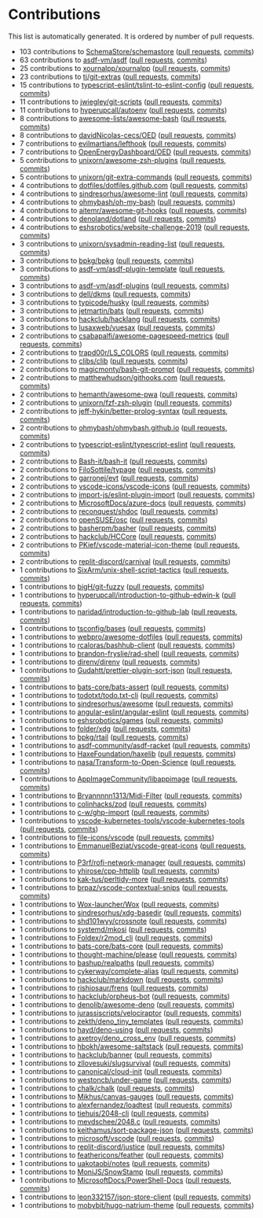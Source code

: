 # Contributions

This list is automatically generated. It is ordered by number of pull requests.

- 103 contributions to [SchemaStore/schemastore](https://github.com/SchemaStore/schemastore) ([pull requests](https://github.com/SchemaStore/schemastore/pulls?q=author%3Ahyperupcall+is%3Apr+is%3Amerged+sort%3Aupdated-desc), [commits](https://github.com/SchemaStore/schemastore/commits?author=hyperupcall))
- 63 contributions to [asdf-vm/asdf](https://github.com/asdf-vm/asdf) ([pull requests](https://github.com/asdf-vm/asdf/pulls?q=author%3Ahyperupcall+is%3Apr+is%3Amerged+sort%3Aupdated-desc), [commits](https://github.com/asdf-vm/asdf/commits?author=hyperupcall))
- 25 contributions to [xournalpp/xournalpp](https://github.com/xournalpp/xournalpp) ([pull requests](https://github.com/xournalpp/xournalpp/pulls?q=author%3Ahyperupcall+is%3Apr+is%3Amerged+sort%3Aupdated-desc), [commits](https://github.com/xournalpp/xournalpp/commits?author=hyperupcall))
- 23 contributions to [tj/git-extras](https://github.com/tj/git-extras) ([pull requests](https://github.com/tj/git-extras/pulls?q=author%3Ahyperupcall+is%3Apr+is%3Amerged+sort%3Aupdated-desc), [commits](https://github.com/tj/git-extras/commits?author=hyperupcall))
- 15 contributions to [typescript-eslint/tslint-to-eslint-config](https://github.com/typescript-eslint/tslint-to-eslint-config) ([pull requests](https://github.com/typescript-eslint/tslint-to-eslint-config/pulls?q=author%3Ahyperupcall+is%3Apr+is%3Amerged+sort%3Aupdated-desc), [commits](https://github.com/typescript-eslint/tslint-to-eslint-config/commits?author=hyperupcall))
- 11 contributions to [jwiegley/git-scripts](https://github.com/jwiegley/git-scripts) ([pull requests](https://github.com/jwiegley/git-scripts/pulls?q=author%3Ahyperupcall+is%3Apr+is%3Amerged+sort%3Aupdated-desc), [commits](https://github.com/jwiegley/git-scripts/commits?author=hyperupcall))
- 11 contributions to [hyperupcall/autoenv](https://github.com/hyperupcall/autoenv) ([pull requests](https://github.com/hyperupcall/autoenv/pulls?q=author%3Ahyperupcall+is%3Apr+is%3Amerged+sort%3Aupdated-desc), [commits](https://github.com/hyperupcall/autoenv/commits?author=hyperupcall))
- 8 contributions to [awesome-lists/awesome-bash](https://github.com/awesome-lists/awesome-bash) ([pull requests](https://github.com/awesome-lists/awesome-bash/pulls?q=author%3Ahyperupcall+is%3Apr+is%3Amerged+sort%3Aupdated-desc), [commits](https://github.com/awesome-lists/awesome-bash/commits?author=hyperupcall))
- 8 contributions to [davidNicolas-cecs/OED](https://github.com/davidNicolas-cecs/OED) ([pull requests](https://github.com/davidNicolas-cecs/OED/pulls?q=author%3Ahyperupcall+is%3Apr+is%3Amerged+sort%3Aupdated-desc), [commits](https://github.com/davidNicolas-cecs/OED/commits?author=hyperupcall))
- 7 contributions to [evilmartians/lefthook](https://github.com/evilmartians/lefthook) ([pull requests](https://github.com/evilmartians/lefthook/pulls?q=author%3Ahyperupcall+is%3Apr+is%3Amerged+sort%3Aupdated-desc), [commits](https://github.com/evilmartians/lefthook/commits?author=hyperupcall))
- 7 contributions to [OpenEnergyDashboard/OED](https://github.com/OpenEnergyDashboard/OED) ([pull requests](https://github.com/OpenEnergyDashboard/OED/pulls?q=author%3Ahyperupcall+is%3Apr+is%3Amerged+sort%3Aupdated-desc), [commits](https://github.com/OpenEnergyDashboard/OED/commits?author=hyperupcall))
- 5 contributions to [unixorn/awesome-zsh-plugins](https://github.com/unixorn/awesome-zsh-plugins) ([pull requests](https://github.com/unixorn/awesome-zsh-plugins/pulls?q=author%3Ahyperupcall+is%3Apr+is%3Amerged+sort%3Aupdated-desc), [commits](https://github.com/unixorn/awesome-zsh-plugins/commits?author=hyperupcall))
- 5 contributions to [unixorn/git-extra-commands](https://github.com/unixorn/git-extra-commands) ([pull requests](https://github.com/unixorn/git-extra-commands/pulls?q=author%3Ahyperupcall+is%3Apr+is%3Amerged+sort%3Aupdated-desc), [commits](https://github.com/unixorn/git-extra-commands/commits?author=hyperupcall))
- 4 contributions to [dotfiles/dotfiles.github.com](https://github.com/dotfiles/dotfiles.github.com) ([pull requests](https://github.com/dotfiles/dotfiles.github.com/pulls?q=author%3Ahyperupcall+is%3Apr+is%3Amerged+sort%3Aupdated-desc), [commits](https://github.com/dotfiles/dotfiles.github.com/commits?author=hyperupcall))
- 4 contributions to [sindresorhus/awesome-lint](https://github.com/sindresorhus/awesome-lint) ([pull requests](https://github.com/sindresorhus/awesome-lint/pulls?q=author%3Ahyperupcall+is%3Apr+is%3Amerged+sort%3Aupdated-desc), [commits](https://github.com/sindresorhus/awesome-lint/commits?author=hyperupcall))
- 4 contributions to [ohmybash/oh-my-bash](https://github.com/ohmybash/oh-my-bash) ([pull requests](https://github.com/ohmybash/oh-my-bash/pulls?q=author%3Ahyperupcall+is%3Apr+is%3Amerged+sort%3Aupdated-desc), [commits](https://github.com/ohmybash/oh-my-bash/commits?author=hyperupcall))
- 4 contributions to [aitemr/awesome-git-hooks](https://github.com/aitemr/awesome-git-hooks) ([pull requests](https://github.com/aitemr/awesome-git-hooks/pulls?q=author%3Ahyperupcall+is%3Apr+is%3Amerged+sort%3Aupdated-desc), [commits](https://github.com/aitemr/awesome-git-hooks/commits?author=hyperupcall))
- 4 contributions to [denoland/dotland](https://github.com/denoland/dotland) ([pull requests](https://github.com/denoland/dotland/pulls?q=author%3Ahyperupcall+is%3Apr+is%3Amerged+sort%3Aupdated-desc), [commits](https://github.com/denoland/dotland/commits?author=hyperupcall))
- 4 contributions to [eshsrobotics/website-challenge-2019](https://github.com/eshsrobotics/website-challenge-2019) ([pull requests](https://github.com/eshsrobotics/website-challenge-2019/pulls?q=author%3Ahyperupcall+is%3Apr+is%3Amerged+sort%3Aupdated-desc), [commits](https://github.com/eshsrobotics/website-challenge-2019/commits?author=hyperupcall))
- 3 contributions to [unixorn/sysadmin-reading-list](https://github.com/unixorn/sysadmin-reading-list) ([pull requests](https://github.com/unixorn/sysadmin-reading-list/pulls?q=author%3Ahyperupcall+is%3Apr+is%3Amerged+sort%3Aupdated-desc), [commits](https://github.com/unixorn/sysadmin-reading-list/commits?author=hyperupcall))
- 3 contributions to [bpkg/bpkg](https://github.com/bpkg/bpkg) ([pull requests](https://github.com/bpkg/bpkg/pulls?q=author%3Ahyperupcall+is%3Apr+is%3Amerged+sort%3Aupdated-desc), [commits](https://github.com/bpkg/bpkg/commits?author=hyperupcall))
- 3 contributions to [asdf-vm/asdf-plugin-template](https://github.com/asdf-vm/asdf-plugin-template) ([pull requests](https://github.com/asdf-vm/asdf-plugin-template/pulls?q=author%3Ahyperupcall+is%3Apr+is%3Amerged+sort%3Aupdated-desc), [commits](https://github.com/asdf-vm/asdf-plugin-template/commits?author=hyperupcall))
- 3 contributions to [asdf-vm/asdf-plugins](https://github.com/asdf-vm/asdf-plugins) ([pull requests](https://github.com/asdf-vm/asdf-plugins/pulls?q=author%3Ahyperupcall+is%3Apr+is%3Amerged+sort%3Aupdated-desc), [commits](https://github.com/asdf-vm/asdf-plugins/commits?author=hyperupcall))
- 3 contributions to [dell/dkms](https://github.com/dell/dkms) ([pull requests](https://github.com/dell/dkms/pulls?q=author%3Ahyperupcall+is%3Apr+is%3Amerged+sort%3Aupdated-desc), [commits](https://github.com/dell/dkms/commits?author=hyperupcall))
- 3 contributions to [typicode/husky](https://github.com/typicode/husky) ([pull requests](https://github.com/typicode/husky/pulls?q=author%3Ahyperupcall+is%3Apr+is%3Amerged+sort%3Aupdated-desc), [commits](https://github.com/typicode/husky/commits?author=hyperupcall))
- 3 contributions to [jetmartin/bats](https://github.com/jetmartin/bats) ([pull requests](https://github.com/jetmartin/bats/pulls?q=author%3Ahyperupcall+is%3Apr+is%3Amerged+sort%3Aupdated-desc), [commits](https://github.com/jetmartin/bats/commits?author=hyperupcall))
- 3 contributions to [hackclub/hacklang](https://github.com/hackclub/hacklang) ([pull requests](https://github.com/hackclub/hacklang/pulls?q=author%3Ahyperupcall+is%3Apr+is%3Amerged+sort%3Aupdated-desc), [commits](https://github.com/hackclub/hacklang/commits?author=hyperupcall))
- 3 contributions to [lusaxweb/vuesax](https://github.com/lusaxweb/vuesax) ([pull requests](https://github.com/lusaxweb/vuesax/pulls?q=author%3Ahyperupcall+is%3Apr+is%3Amerged+sort%3Aupdated-desc), [commits](https://github.com/lusaxweb/vuesax/commits?author=hyperupcall))
- 2 contributions to [csabapalfi/awesome-pagespeed-metrics](https://github.com/csabapalfi/awesome-pagespeed-metrics) ([pull requests](https://github.com/csabapalfi/awesome-pagespeed-metrics/pulls?q=author%3Ahyperupcall+is%3Apr+is%3Amerged+sort%3Aupdated-desc), [commits](https://github.com/csabapalfi/awesome-pagespeed-metrics/commits?author=hyperupcall))
- 2 contributions to [trapd00r/LS_COLORS](https://github.com/trapd00r/LS_COLORS) ([pull requests](https://github.com/trapd00r/LS_COLORS/pulls?q=author%3Ahyperupcall+is%3Apr+is%3Amerged+sort%3Aupdated-desc), [commits](https://github.com/trapd00r/LS_COLORS/commits?author=hyperupcall))
- 2 contributions to [clibs/clib](https://github.com/clibs/clib) ([pull requests](https://github.com/clibs/clib/pulls?q=author%3Ahyperupcall+is%3Apr+is%3Amerged+sort%3Aupdated-desc), [commits](https://github.com/clibs/clib/commits?author=hyperupcall))
- 2 contributions to [magicmonty/bash-git-prompt](https://github.com/magicmonty/bash-git-prompt) ([pull requests](https://github.com/magicmonty/bash-git-prompt/pulls?q=author%3Ahyperupcall+is%3Apr+is%3Amerged+sort%3Aupdated-desc), [commits](https://github.com/magicmonty/bash-git-prompt/commits?author=hyperupcall))
- 2 contributions to [matthewhudson/githooks.com](https://github.com/matthewhudson/githooks.com) ([pull requests](https://github.com/matthewhudson/githooks.com/pulls?q=author%3Ahyperupcall+is%3Apr+is%3Amerged+sort%3Aupdated-desc), [commits](https://github.com/matthewhudson/githooks.com/commits?author=hyperupcall))
- 2 contributions to [hemanth/awesome-pwa](https://github.com/hemanth/awesome-pwa) ([pull requests](https://github.com/hemanth/awesome-pwa/pulls?q=author%3Ahyperupcall+is%3Apr+is%3Amerged+sort%3Aupdated-desc), [commits](https://github.com/hemanth/awesome-pwa/commits?author=hyperupcall))
- 2 contributions to [unixorn/fzf-zsh-plugin](https://github.com/unixorn/fzf-zsh-plugin) ([pull requests](https://github.com/unixorn/fzf-zsh-plugin/pulls?q=author%3Ahyperupcall+is%3Apr+is%3Amerged+sort%3Aupdated-desc), [commits](https://github.com/unixorn/fzf-zsh-plugin/commits?author=hyperupcall))
- 2 contributions to [jeff-hykin/better-prolog-syntax](https://github.com/jeff-hykin/better-prolog-syntax) ([pull requests](https://github.com/jeff-hykin/better-prolog-syntax/pulls?q=author%3Ahyperupcall+is%3Apr+is%3Amerged+sort%3Aupdated-desc), [commits](https://github.com/jeff-hykin/better-prolog-syntax/commits?author=hyperupcall))
- 2 contributions to [ohmybash/ohmybash.github.io](https://github.com/ohmybash/ohmybash.github.io) ([pull requests](https://github.com/ohmybash/ohmybash.github.io/pulls?q=author%3Ahyperupcall+is%3Apr+is%3Amerged+sort%3Aupdated-desc), [commits](https://github.com/ohmybash/ohmybash.github.io/commits?author=hyperupcall))
- 2 contributions to [typescript-eslint/typescript-eslint](https://github.com/typescript-eslint/typescript-eslint) ([pull requests](https://github.com/typescript-eslint/typescript-eslint/pulls?q=author%3Ahyperupcall+is%3Apr+is%3Amerged+sort%3Aupdated-desc), [commits](https://github.com/typescript-eslint/typescript-eslint/commits?author=hyperupcall))
- 2 contributions to [Bash-it/bash-it](https://github.com/Bash-it/bash-it) ([pull requests](https://github.com/Bash-it/bash-it/pulls?q=author%3Ahyperupcall+is%3Apr+is%3Amerged+sort%3Aupdated-desc), [commits](https://github.com/Bash-it/bash-it/commits?author=hyperupcall))
- 2 contributions to [FiloSottile/typage](https://github.com/FiloSottile/typage) ([pull requests](https://github.com/FiloSottile/typage/pulls?q=author%3Ahyperupcall+is%3Apr+is%3Amerged+sort%3Aupdated-desc), [commits](https://github.com/FiloSottile/typage/commits?author=hyperupcall))
- 2 contributions to [garronej/evt](https://github.com/garronej/evt) ([pull requests](https://github.com/garronej/evt/pulls?q=author%3Ahyperupcall+is%3Apr+is%3Amerged+sort%3Aupdated-desc), [commits](https://github.com/garronej/evt/commits?author=hyperupcall))
- 2 contributions to [vscode-icons/vscode-icons](https://github.com/vscode-icons/vscode-icons) ([pull requests](https://github.com/vscode-icons/vscode-icons/pulls?q=author%3Ahyperupcall+is%3Apr+is%3Amerged+sort%3Aupdated-desc), [commits](https://github.com/vscode-icons/vscode-icons/commits?author=hyperupcall))
- 2 contributions to [import-js/eslint-plugin-import](https://github.com/import-js/eslint-plugin-import) ([pull requests](https://github.com/import-js/eslint-plugin-import/pulls?q=author%3Ahyperupcall+is%3Apr+is%3Amerged+sort%3Aupdated-desc), [commits](https://github.com/import-js/eslint-plugin-import/commits?author=hyperupcall))
- 2 contributions to [MicrosoftDocs/azure-docs](https://github.com/MicrosoftDocs/azure-docs) ([pull requests](https://github.com/MicrosoftDocs/azure-docs/pulls?q=author%3Ahyperupcall+is%3Apr+is%3Amerged+sort%3Aupdated-desc), [commits](https://github.com/MicrosoftDocs/azure-docs/commits?author=hyperupcall))
- 2 contributions to [reconquest/shdoc](https://github.com/reconquest/shdoc) ([pull requests](https://github.com/reconquest/shdoc/pulls?q=author%3Ahyperupcall+is%3Apr+is%3Amerged+sort%3Aupdated-desc), [commits](https://github.com/reconquest/shdoc/commits?author=hyperupcall))
- 2 contributions to [openSUSE/osc](https://github.com/openSUSE/osc) ([pull requests](https://github.com/openSUSE/osc/pulls?q=author%3Ahyperupcall+is%3Apr+is%3Amerged+sort%3Aupdated-desc), [commits](https://github.com/openSUSE/osc/commits?author=hyperupcall))
- 2 contributions to [basherpm/basher](https://github.com/basherpm/basher) ([pull requests](https://github.com/basherpm/basher/pulls?q=author%3Ahyperupcall+is%3Apr+is%3Amerged+sort%3Aupdated-desc), [commits](https://github.com/basherpm/basher/commits?author=hyperupcall))
- 2 contributions to [hackclub/HCCore](https://github.com/hackclub/HCCore) ([pull requests](https://github.com/hackclub/HCCore/pulls?q=author%3Ahyperupcall+is%3Apr+is%3Amerged+sort%3Aupdated-desc), [commits](https://github.com/hackclub/HCCore/commits?author=hyperupcall))
- 2 contributions to [PKief/vscode-material-icon-theme](https://github.com/PKief/vscode-material-icon-theme) ([pull requests](https://github.com/PKief/vscode-material-icon-theme/pulls?q=author%3Ahyperupcall+is%3Apr+is%3Amerged+sort%3Aupdated-desc), [commits](https://github.com/PKief/vscode-material-icon-theme/commits?author=hyperupcall))
- 2 contributions to [replit-discord/carnival](https://github.com/replit-discord/carnival) ([pull requests](https://github.com/replit-discord/carnival/pulls?q=author%3Ahyperupcall+is%3Apr+is%3Amerged+sort%3Aupdated-desc), [commits](https://github.com/replit-discord/carnival/commits?author=hyperupcall))
- 1 contributions to [SixArm/unix-shell-script-tactics](https://github.com/SixArm/unix-shell-script-tactics) ([pull requests](https://github.com/SixArm/unix-shell-script-tactics/pulls?q=author%3Ahyperupcall+is%3Apr+is%3Amerged+sort%3Aupdated-desc), [commits](https://github.com/SixArm/unix-shell-script-tactics/commits?author=hyperupcall))
- 1 contributions to [bigH/git-fuzzy](https://github.com/bigH/git-fuzzy) ([pull requests](https://github.com/bigH/git-fuzzy/pulls?q=author%3Ahyperupcall+is%3Apr+is%3Amerged+sort%3Aupdated-desc), [commits](https://github.com/bigH/git-fuzzy/commits?author=hyperupcall))
- 1 contributions to [hyperupcall/introduction-to-github-edwin-k](https://github.com/hyperupcall/introduction-to-github-edwin-k) ([pull requests](https://github.com/hyperupcall/introduction-to-github-edwin-k/pulls?q=author%3Ahyperupcall+is%3Apr+is%3Amerged+sort%3Aupdated-desc), [commits](https://github.com/hyperupcall/introduction-to-github-edwin-k/commits?author=hyperupcall))
- 1 contributions to [naridad/introduction-to-github-lab](https://github.com/naridad/introduction-to-github-lab) ([pull requests](https://github.com/naridad/introduction-to-github-lab/pulls?q=author%3Ahyperupcall+is%3Apr+is%3Amerged+sort%3Aupdated-desc), [commits](https://github.com/naridad/introduction-to-github-lab/commits?author=hyperupcall))
- 1 contributions to [tsconfig/bases](https://github.com/tsconfig/bases) ([pull requests](https://github.com/tsconfig/bases/pulls?q=author%3Ahyperupcall+is%3Apr+is%3Amerged+sort%3Aupdated-desc), [commits](https://github.com/tsconfig/bases/commits?author=hyperupcall))
- 1 contributions to [webpro/awesome-dotfiles](https://github.com/webpro/awesome-dotfiles) ([pull requests](https://github.com/webpro/awesome-dotfiles/pulls?q=author%3Ahyperupcall+is%3Apr+is%3Amerged+sort%3Aupdated-desc), [commits](https://github.com/webpro/awesome-dotfiles/commits?author=hyperupcall))
- 1 contributions to [rcaloras/bashhub-client](https://github.com/rcaloras/bashhub-client) ([pull requests](https://github.com/rcaloras/bashhub-client/pulls?q=author%3Ahyperupcall+is%3Apr+is%3Amerged+sort%3Aupdated-desc), [commits](https://github.com/rcaloras/bashhub-client/commits?author=hyperupcall))
- 1 contributions to [brandon-fryslie/rad-shell](https://github.com/brandon-fryslie/rad-shell) ([pull requests](https://github.com/brandon-fryslie/rad-shell/pulls?q=author%3Ahyperupcall+is%3Apr+is%3Amerged+sort%3Aupdated-desc), [commits](https://github.com/brandon-fryslie/rad-shell/commits?author=hyperupcall))
- 1 contributions to [direnv/direnv](https://github.com/direnv/direnv) ([pull requests](https://github.com/direnv/direnv/pulls?q=author%3Ahyperupcall+is%3Apr+is%3Amerged+sort%3Aupdated-desc), [commits](https://github.com/direnv/direnv/commits?author=hyperupcall))
- 1 contributions to [Gudahtt/prettier-plugin-sort-json](https://github.com/Gudahtt/prettier-plugin-sort-json) ([pull requests](https://github.com/Gudahtt/prettier-plugin-sort-json/pulls?q=author%3Ahyperupcall+is%3Apr+is%3Amerged+sort%3Aupdated-desc), [commits](https://github.com/Gudahtt/prettier-plugin-sort-json/commits?author=hyperupcall))
- 1 contributions to [bats-core/bats-assert](https://github.com/bats-core/bats-assert) ([pull requests](https://github.com/bats-core/bats-assert/pulls?q=author%3Ahyperupcall+is%3Apr+is%3Amerged+sort%3Aupdated-desc), [commits](https://github.com/bats-core/bats-assert/commits?author=hyperupcall))
- 1 contributions to [todotxt/todo.txt-cli](https://github.com/todotxt/todo.txt-cli) ([pull requests](https://github.com/todotxt/todo.txt-cli/pulls?q=author%3Ahyperupcall+is%3Apr+is%3Amerged+sort%3Aupdated-desc), [commits](https://github.com/todotxt/todo.txt-cli/commits?author=hyperupcall))
- 1 contributions to [sindresorhus/awesome](https://github.com/sindresorhus/awesome) ([pull requests](https://github.com/sindresorhus/awesome/pulls?q=author%3Ahyperupcall+is%3Apr+is%3Amerged+sort%3Aupdated-desc), [commits](https://github.com/sindresorhus/awesome/commits?author=hyperupcall))
- 1 contributions to [angular-eslint/angular-eslint](https://github.com/angular-eslint/angular-eslint) ([pull requests](https://github.com/angular-eslint/angular-eslint/pulls?q=author%3Ahyperupcall+is%3Apr+is%3Amerged+sort%3Aupdated-desc), [commits](https://github.com/angular-eslint/angular-eslint/commits?author=hyperupcall))
- 1 contributions to [eshsrobotics/games](https://github.com/eshsrobotics/games) ([pull requests](https://github.com/eshsrobotics/games/pulls?q=author%3Ahyperupcall+is%3Apr+is%3Amerged+sort%3Aupdated-desc), [commits](https://github.com/eshsrobotics/games/commits?author=hyperupcall))
- 1 contributions to [folder/xdg](https://github.com/folder/xdg) ([pull requests](https://github.com/folder/xdg/pulls?q=author%3Ahyperupcall+is%3Apr+is%3Amerged+sort%3Aupdated-desc), [commits](https://github.com/folder/xdg/commits?author=hyperupcall))
- 1 contributions to [bpkg/rtail](https://github.com/bpkg/rtail) ([pull requests](https://github.com/bpkg/rtail/pulls?q=author%3Ahyperupcall+is%3Apr+is%3Amerged+sort%3Aupdated-desc), [commits](https://github.com/bpkg/rtail/commits?author=hyperupcall))
- 1 contributions to [asdf-community/asdf-racket](https://github.com/asdf-community/asdf-racket) ([pull requests](https://github.com/asdf-community/asdf-racket/pulls?q=author%3Ahyperupcall+is%3Apr+is%3Amerged+sort%3Aupdated-desc), [commits](https://github.com/asdf-community/asdf-racket/commits?author=hyperupcall))
- 1 contributions to [HaxeFoundation/haxelib](https://github.com/HaxeFoundation/haxelib) ([pull requests](https://github.com/HaxeFoundation/haxelib/pulls?q=author%3Ahyperupcall+is%3Apr+is%3Amerged+sort%3Aupdated-desc), [commits](https://github.com/HaxeFoundation/haxelib/commits?author=hyperupcall))
- 1 contributions to [nasa/Transform-to-Open-Science](https://github.com/nasa/Transform-to-Open-Science) ([pull requests](https://github.com/nasa/Transform-to-Open-Science/pulls?q=author%3Ahyperupcall+is%3Apr+is%3Amerged+sort%3Aupdated-desc), [commits](https://github.com/nasa/Transform-to-Open-Science/commits?author=hyperupcall))
- 1 contributions to [AppImageCommunity/libappimage](https://github.com/AppImageCommunity/libappimage) ([pull requests](https://github.com/AppImageCommunity/libappimage/pulls?q=author%3Ahyperupcall+is%3Apr+is%3Amerged+sort%3Aupdated-desc), [commits](https://github.com/AppImageCommunity/libappimage/commits?author=hyperupcall))
- 1 contributions to [Bryannnnn1313/Midi-Filter](https://github.com/Bryannnnn1313/Midi-Filter) ([pull requests](https://github.com/Bryannnnn1313/Midi-Filter/pulls?q=author%3Ahyperupcall+is%3Apr+is%3Amerged+sort%3Aupdated-desc), [commits](https://github.com/Bryannnnn1313/Midi-Filter/commits?author=hyperupcall))
- 1 contributions to [colinhacks/zod](https://github.com/colinhacks/zod) ([pull requests](https://github.com/colinhacks/zod/pulls?q=author%3Ahyperupcall+is%3Apr+is%3Amerged+sort%3Aupdated-desc), [commits](https://github.com/colinhacks/zod/commits?author=hyperupcall))
- 1 contributions to [c-w/ghp-import](https://github.com/c-w/ghp-import) ([pull requests](https://github.com/c-w/ghp-import/pulls?q=author%3Ahyperupcall+is%3Apr+is%3Amerged+sort%3Aupdated-desc), [commits](https://github.com/c-w/ghp-import/commits?author=hyperupcall))
- 1 contributions to [vscode-kubernetes-tools/vscode-kubernetes-tools](https://github.com/vscode-kubernetes-tools/vscode-kubernetes-tools) ([pull requests](https://github.com/vscode-kubernetes-tools/vscode-kubernetes-tools/pulls?q=author%3Ahyperupcall+is%3Apr+is%3Amerged+sort%3Aupdated-desc), [commits](https://github.com/vscode-kubernetes-tools/vscode-kubernetes-tools/commits?author=hyperupcall))
- 1 contributions to [file-icons/vscode](https://github.com/file-icons/vscode) ([pull requests](https://github.com/file-icons/vscode/pulls?q=author%3Ahyperupcall+is%3Apr+is%3Amerged+sort%3Aupdated-desc), [commits](https://github.com/file-icons/vscode/commits?author=hyperupcall))
- 1 contributions to [EmmanuelBeziat/vscode-great-icons](https://github.com/EmmanuelBeziat/vscode-great-icons) ([pull requests](https://github.com/EmmanuelBeziat/vscode-great-icons/pulls?q=author%3Ahyperupcall+is%3Apr+is%3Amerged+sort%3Aupdated-desc), [commits](https://github.com/EmmanuelBeziat/vscode-great-icons/commits?author=hyperupcall))
- 1 contributions to [P3rf/rofi-network-manager](https://github.com/P3rf/rofi-network-manager) ([pull requests](https://github.com/P3rf/rofi-network-manager/pulls?q=author%3Ahyperupcall+is%3Apr+is%3Amerged+sort%3Aupdated-desc), [commits](https://github.com/P3rf/rofi-network-manager/commits?author=hyperupcall))
- 1 contributions to [yhirose/cpp-httplib](https://github.com/yhirose/cpp-httplib) ([pull requests](https://github.com/yhirose/cpp-httplib/pulls?q=author%3Ahyperupcall+is%3Apr+is%3Amerged+sort%3Aupdated-desc), [commits](https://github.com/yhirose/cpp-httplib/commits?author=hyperupcall))
- 1 contributions to [kak-tus/perltidy-more](https://github.com/kak-tus/perltidy-more) ([pull requests](https://github.com/kak-tus/perltidy-more/pulls?q=author%3Ahyperupcall+is%3Apr+is%3Amerged+sort%3Aupdated-desc), [commits](https://github.com/kak-tus/perltidy-more/commits?author=hyperupcall))
- 1 contributions to [brpaz/vscode-contextual-snips](https://github.com/brpaz/vscode-contextual-snips) ([pull requests](https://github.com/brpaz/vscode-contextual-snips/pulls?q=author%3Ahyperupcall+is%3Apr+is%3Amerged+sort%3Aupdated-desc), [commits](https://github.com/brpaz/vscode-contextual-snips/commits?author=hyperupcall))
- 1 contributions to [Wox-launcher/Wox](https://github.com/Wox-launcher/Wox) ([pull requests](https://github.com/Wox-launcher/Wox/pulls?q=author%3Ahyperupcall+is%3Apr+is%3Amerged+sort%3Aupdated-desc), [commits](https://github.com/Wox-launcher/Wox/commits?author=hyperupcall))
- 1 contributions to [sindresorhus/xdg-basedir](https://github.com/sindresorhus/xdg-basedir) ([pull requests](https://github.com/sindresorhus/xdg-basedir/pulls?q=author%3Ahyperupcall+is%3Apr+is%3Amerged+sort%3Aupdated-desc), [commits](https://github.com/sindresorhus/xdg-basedir/commits?author=hyperupcall))
- 1 contributions to [shd101wyy/crossnote](https://github.com/shd101wyy/crossnote) ([pull requests](https://github.com/shd101wyy/crossnote/pulls?q=author%3Ahyperupcall+is%3Apr+is%3Amerged+sort%3Aupdated-desc), [commits](https://github.com/shd101wyy/crossnote/commits?author=hyperupcall))
- 1 contributions to [systemd/mkosi](https://github.com/systemd/mkosi) ([pull requests](https://github.com/systemd/mkosi/pulls?q=author%3Ahyperupcall+is%3Apr+is%3Amerged+sort%3Aupdated-desc), [commits](https://github.com/systemd/mkosi/commits?author=hyperupcall))
- 1 contributions to [Foldex/r2mod_cli](https://github.com/Foldex/r2mod_cli) ([pull requests](https://github.com/Foldex/r2mod_cli/pulls?q=author%3Ahyperupcall+is%3Apr+is%3Amerged+sort%3Aupdated-desc), [commits](https://github.com/Foldex/r2mod_cli/commits?author=hyperupcall))
- 1 contributions to [bats-core/bats-core](https://github.com/bats-core/bats-core) ([pull requests](https://github.com/bats-core/bats-core/pulls?q=author%3Ahyperupcall+is%3Apr+is%3Amerged+sort%3Aupdated-desc), [commits](https://github.com/bats-core/bats-core/commits?author=hyperupcall))
- 1 contributions to [thought-machine/please](https://github.com/thought-machine/please) ([pull requests](https://github.com/thought-machine/please/pulls?q=author%3Ahyperupcall+is%3Apr+is%3Amerged+sort%3Aupdated-desc), [commits](https://github.com/thought-machine/please/commits?author=hyperupcall))
- 1 contributions to [bashup/realpaths](https://github.com/bashup/realpaths) ([pull requests](https://github.com/bashup/realpaths/pulls?q=author%3Ahyperupcall+is%3Apr+is%3Amerged+sort%3Aupdated-desc), [commits](https://github.com/bashup/realpaths/commits?author=hyperupcall))
- 1 contributions to [cykerway/complete-alias](https://github.com/cykerway/complete-alias) ([pull requests](https://github.com/cykerway/complete-alias/pulls?q=author%3Ahyperupcall+is%3Apr+is%3Amerged+sort%3Aupdated-desc), [commits](https://github.com/cykerway/complete-alias/commits?author=hyperupcall))
- 1 contributions to [hackclub/markdown](https://github.com/hackclub/markdown) ([pull requests](https://github.com/hackclub/markdown/pulls?q=author%3Ahyperupcall+is%3Apr+is%3Amerged+sort%3Aupdated-desc), [commits](https://github.com/hackclub/markdown/commits?author=hyperupcall))
- 1 contributions to [rishiosaur/frens](https://github.com/rishiosaur/frens) ([pull requests](https://github.com/rishiosaur/frens/pulls?q=author%3Ahyperupcall+is%3Apr+is%3Amerged+sort%3Aupdated-desc), [commits](https://github.com/rishiosaur/frens/commits?author=hyperupcall))
- 1 contributions to [hackclub/orpheus-bot](https://github.com/hackclub/orpheus-bot) ([pull requests](https://github.com/hackclub/orpheus-bot/pulls?q=author%3Ahyperupcall+is%3Apr+is%3Amerged+sort%3Aupdated-desc), [commits](https://github.com/hackclub/orpheus-bot/commits?author=hyperupcall))
- 1 contributions to [denolib/awesome-deno](https://github.com/denolib/awesome-deno) ([pull requests](https://github.com/denolib/awesome-deno/pulls?q=author%3Ahyperupcall+is%3Apr+is%3Amerged+sort%3Aupdated-desc), [commits](https://github.com/denolib/awesome-deno/commits?author=hyperupcall))
- 1 contributions to [jurassiscripts/velociraptor](https://github.com/jurassiscripts/velociraptor) ([pull requests](https://github.com/jurassiscripts/velociraptor/pulls?q=author%3Ahyperupcall+is%3Apr+is%3Amerged+sort%3Aupdated-desc), [commits](https://github.com/jurassiscripts/velociraptor/commits?author=hyperupcall))
- 1 contributions to [zekth/deno_tiny_templates](https://github.com/zekth/deno_tiny_templates) ([pull requests](https://github.com/zekth/deno_tiny_templates/pulls?q=author%3Ahyperupcall+is%3Apr+is%3Amerged+sort%3Aupdated-desc), [commits](https://github.com/zekth/deno_tiny_templates/commits?author=hyperupcall))
- 1 contributions to [hayd/deno-using](https://github.com/hayd/deno-using) ([pull requests](https://github.com/hayd/deno-using/pulls?q=author%3Ahyperupcall+is%3Apr+is%3Amerged+sort%3Aupdated-desc), [commits](https://github.com/hayd/deno-using/commits?author=hyperupcall))
- 1 contributions to [axetroy/deno_cross_env](https://github.com/axetroy/deno_cross_env) ([pull requests](https://github.com/axetroy/deno_cross_env/pulls?q=author%3Ahyperupcall+is%3Apr+is%3Amerged+sort%3Aupdated-desc), [commits](https://github.com/axetroy/deno_cross_env/commits?author=hyperupcall))
- 1 contributions to [hbokh/awesome-saltstack](https://github.com/hbokh/awesome-saltstack) ([pull requests](https://github.com/hbokh/awesome-saltstack/pulls?q=author%3Ahyperupcall+is%3Apr+is%3Amerged+sort%3Aupdated-desc), [commits](https://github.com/hbokh/awesome-saltstack/commits?author=hyperupcall))
- 1 contributions to [hackclub/banner](https://github.com/hackclub/banner) ([pull requests](https://github.com/hackclub/banner/pulls?q=author%3Ahyperupcall+is%3Apr+is%3Amerged+sort%3Aupdated-desc), [commits](https://github.com/hackclub/banner/commits?author=hyperupcall))
- 1 contributions to [zllovesuki/slugsurvival](https://github.com/zllovesuki/slugsurvival) ([pull requests](https://github.com/zllovesuki/slugsurvival/pulls?q=author%3Ahyperupcall+is%3Apr+is%3Amerged+sort%3Aupdated-desc), [commits](https://github.com/zllovesuki/slugsurvival/commits?author=hyperupcall))
- 1 contributions to [canonical/cloud-init](https://github.com/canonical/cloud-init) ([pull requests](https://github.com/canonical/cloud-init/pulls?q=author%3Ahyperupcall+is%3Apr+is%3Amerged+sort%3Aupdated-desc), [commits](https://github.com/canonical/cloud-init/commits?author=hyperupcall))
- 1 contributions to [westoncb/under-game](https://github.com/westoncb/under-game) ([pull requests](https://github.com/westoncb/under-game/pulls?q=author%3Ahyperupcall+is%3Apr+is%3Amerged+sort%3Aupdated-desc), [commits](https://github.com/westoncb/under-game/commits?author=hyperupcall))
- 1 contributions to [chalk/chalk](https://github.com/chalk/chalk) ([pull requests](https://github.com/chalk/chalk/pulls?q=author%3Ahyperupcall+is%3Apr+is%3Amerged+sort%3Aupdated-desc), [commits](https://github.com/chalk/chalk/commits?author=hyperupcall))
- 1 contributions to [Mikhus/canvas-gauges](https://github.com/Mikhus/canvas-gauges) ([pull requests](https://github.com/Mikhus/canvas-gauges/pulls?q=author%3Ahyperupcall+is%3Apr+is%3Amerged+sort%3Aupdated-desc), [commits](https://github.com/Mikhus/canvas-gauges/commits?author=hyperupcall))
- 1 contributions to [alexfernandez/loadtest](https://github.com/alexfernandez/loadtest) ([pull requests](https://github.com/alexfernandez/loadtest/pulls?q=author%3Ahyperupcall+is%3Apr+is%3Amerged+sort%3Aupdated-desc), [commits](https://github.com/alexfernandez/loadtest/commits?author=hyperupcall))
- 1 contributions to [tiehuis/2048-cli](https://github.com/tiehuis/2048-cli) ([pull requests](https://github.com/tiehuis/2048-cli/pulls?q=author%3Ahyperupcall+is%3Apr+is%3Amerged+sort%3Aupdated-desc), [commits](https://github.com/tiehuis/2048-cli/commits?author=hyperupcall))
- 1 contributions to [mevdschee/2048.c](https://github.com/mevdschee/2048.c) ([pull requests](https://github.com/mevdschee/2048.c/pulls?q=author%3Ahyperupcall+is%3Apr+is%3Amerged+sort%3Aupdated-desc), [commits](https://github.com/mevdschee/2048.c/commits?author=hyperupcall))
- 1 contributions to [keithamus/sort-package-json](https://github.com/keithamus/sort-package-json) ([pull requests](https://github.com/keithamus/sort-package-json/pulls?q=author%3Ahyperupcall+is%3Apr+is%3Amerged+sort%3Aupdated-desc), [commits](https://github.com/keithamus/sort-package-json/commits?author=hyperupcall))
- 1 contributions to [microsoft/vscode](https://github.com/microsoft/vscode) ([pull requests](https://github.com/microsoft/vscode/pulls?q=author%3Ahyperupcall+is%3Apr+is%3Amerged+sort%3Aupdated-desc), [commits](https://github.com/microsoft/vscode/commits?author=hyperupcall))
- 1 contributions to [replit-discord/justice](https://github.com/replit-discord/justice) ([pull requests](https://github.com/replit-discord/justice/pulls?q=author%3Ahyperupcall+is%3Apr+is%3Amerged+sort%3Aupdated-desc), [commits](https://github.com/replit-discord/justice/commits?author=hyperupcall))
- 1 contributions to [feathericons/feather](https://github.com/feathericons/feather) ([pull requests](https://github.com/feathericons/feather/pulls?q=author%3Ahyperupcall+is%3Apr+is%3Amerged+sort%3Aupdated-desc), [commits](https://github.com/feathericons/feather/commits?author=hyperupcall))
- 1 contributions to [uakotaobi/notes](https://github.com/uakotaobi/notes) ([pull requests](https://github.com/uakotaobi/notes/pulls?q=author%3Ahyperupcall+is%3Apr+is%3Amerged+sort%3Aupdated-desc), [commits](https://github.com/uakotaobi/notes/commits?author=hyperupcall))
- 1 contributions to [MoniJS/SnowStamp](https://github.com/MoniJS/SnowStamp) ([pull requests](https://github.com/MoniJS/SnowStamp/pulls?q=author%3Ahyperupcall+is%3Apr+is%3Amerged+sort%3Aupdated-desc), [commits](https://github.com/MoniJS/SnowStamp/commits?author=hyperupcall))
- 1 contributions to [MicrosoftDocs/PowerShell-Docs](https://github.com/MicrosoftDocs/PowerShell-Docs) ([pull requests](https://github.com/MicrosoftDocs/PowerShell-Docs/pulls?q=author%3Ahyperupcall+is%3Apr+is%3Amerged+sort%3Aupdated-desc), [commits](https://github.com/MicrosoftDocs/PowerShell-Docs/commits?author=hyperupcall))
- 1 contributions to [leon332157/json-store-client](https://github.com/leon332157/json-store-client) ([pull requests](https://github.com/leon332157/json-store-client/pulls?q=author%3Ahyperupcall+is%3Apr+is%3Amerged+sort%3Aupdated-desc), [commits](https://github.com/leon332157/json-store-client/commits?author=hyperupcall))
- 1 contributions to [mobybit/hugo-natrium-theme](https://github.com/mobybit/hugo-natrium-theme) ([pull requests](https://github.com/mobybit/hugo-natrium-theme/pulls?q=author%3Ahyperupcall+is%3Apr+is%3Amerged+sort%3Aupdated-desc), [commits](https://github.com/mobybit/hugo-natrium-theme/commits?author=hyperupcall))
